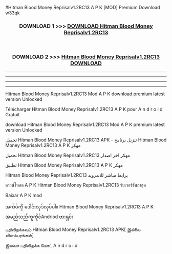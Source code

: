 #Hitman Blood Money  Reprisalv1.2RC13 A P K [MOD] Premium Download w33qk



<div align="center">

<h3>DOWNLOAD 1 >>> <a href="https://teeasianyam.web.app?sq=Hitman Blood Money  Reprisalv1.2RC13">DOWNLOAD Hitman Blood Money  Reprisalv1.2RC13 </a></h3><br>

<h3>DOWNLOAD 2 >>> <a href="https://teeasianyam.web.app?sq=Hitman Blood Money  Reprisalv1.2RC13 ">Hitman Blood Money  Reprisalv1.2RC13  DOWNLOAD </a></h3>

</div>


----------------------------------------------------------

----------------------------------------------------------

----------------------------------------------------------

----------------------------------------------------------


Hitman Blood Money  Reprisalv1.2RC13  Mod A P K download premium latest version Unlocked

Télécharger Hitman Blood Money  Reprisalv1.2RC13  A P K pour A n d r o i d Gratuit

download Hitman Blood Money  Reprisalv1.2RC13  Mod A P K premium latest version Unlocked

تحميل Hitman Blood Money  Reprisalv1.2RC13  APK - تنزيل برنامج Hitman Blood Money  Reprisalv1.2RC13  A P K مهكر

تحميل Hitman Blood Money  Reprisalv1.2RC13  مهكر اخر اصدار

تطبيق Hitman Blood Money  Reprisalv1.2RC13  A P K مهكر

Hitman Blood Money  Reprisalv1.2RC13  برابط مباشر للاندرويد

ดาวน์โหลด A P K Hitman Blood Money  Reprisalv1.2RC13  รับเวอร์ชันล่าสุด

Baixar A P K mod

အက်ပ်ကို ဒေါင်းလုဒ်လုပ်ပါ။ Hitman Blood Money  Reprisalv1.2RC13  A P K အမည်သည်ကူကိုင်Andriod ဗားရှင်း

பதிவிறக்கவும் Hitman Blood Money  Reprisalv1.2RC13  APK[ இல்லை விளம்பரங்கள்] 
 
இலவச பதிவிறக்க மோட் A n d r o i d



